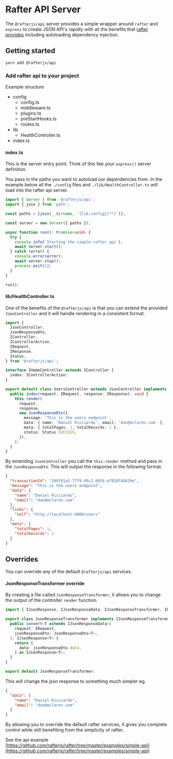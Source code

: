 # Rafter API Server

The `@rafterjs/api` server provides a simple wrapper around `rafter` and `express` to create JSON API's rapidly with all the benefits that [rafter provides](https://github.com/joshystuart/rafter#readme) including autoloading dependency injection.

## Getting started

```
yarn add @rafterjs/api
```

### Add rafter api to your project

Example structure

- config
  - config.ts
  - middleware.ts
  - plugins.ts
  - preStartHooks.ts
  - routes.ts
- lib
  - HealthController.ts
- index.ts

#### index.ts

This is the server entry point. Think of this like your `express()` server definition.

You pass in the paths you want to autoload our dependencies from. In the example below all the `./config` files and `./lib/HealthController.ts` will load into the rafter api server.

```typescript
import { Server } from '@rafterjs/api';
import { join } from 'path';

const paths = [join(__dirname, `{lib,config}/**/`)];

const server = new Server({ paths });

async function run(): Promise<void> {
  try {
    console.info(`Starting the simple rafter api`);
    await server.start();
  } catch (error) {
    console.error(error);
    await server.stop();
    process.exit(1);
  }
}

run();
```

#### lib/HealthController.ts

One of the benefits of the `@rafterjs/api` is that you can extend the provided `JsonController` and it will handle rendering in a consistent format.

```typescript
import {
  JsonController,
  JsonResponseDto,
  IController,
  IControllerAction,
  IRequest,
  IResponse,
  Status,
} from '@rafterjs/api';

interface IHomeController extends IController {
  index: IControllerAction;
}

export default class UsersController extends JsonController implements IHomeController {
  public index(request: IRequest, response: IResponse): void {
    this.render(
      request,
      response,
      new JsonResponseDto({
        message: 'This is the users endpoint',
        data: { name: 'Daniel Ricciardo', email: 'dan@mclaren.com' },
        meta: { totalPages: 1, totalRecords: 1 },
        status: Status.SUCCESS,
      }),
    );
  }
}
```

By extending `JsonController` you call the `this.render` method and pass in the `JsonResponseDto`. This will output the response in the following format:

```json
{
  "transactionId": "399f91a2-77f9-49c2-8df6-e7928f48429e",
  "message": "This is the users endpoint",
  "data": {
    "name": "Daniel Ricciardo",
    "email": "dan@mclaren.com"
  },
  "links": {
    "self": "http://localhost:4000/users"
  },
  "meta": {
    "totalPages": 1,
    "totalRecords": 1
  }
}
```

## Overrides

You can override any of the default `@rafterjs/api` services.

#### JsonResponseTransformer override

By creating a file called `JsonResponseTransformer`, it allows you to change the output of the controller `render` function.

```typescript
import { IJsonResponse, IJsonResponseData, IJsonResponseTransformer, IRequest, JsonResponseDto } from '@rafterjs/api';

export class JsonResponseTransformer implements IJsonResponseTransformer {
  public convert<T extends IJsonResponseData>(
    request: IRequest,
    jsonResponseDto: JsonResponseDto<T>,
  ): IJsonResponse<T> {
    return {
      data: jsonResponseDto.data,
    } as IJsonResponse<T>;
  }
}

export default JsonResponseTransformer;
```

This will change the json response to something much simpler eg.

```json
{
  "data": {
    "name": "Daniel Ricciardo",
    "email": "dan@mclaren.com"
  }
}
```

By allowing you to override the default rafter services, it gives you complete control while still benefiting from the simplicity of rafter.

See the api example [https://github.com/rafterjs/rafter/tree/master/examples/simple-api](https://github.com/rafterjs/rafter/tree/master/examples/simple-api)
